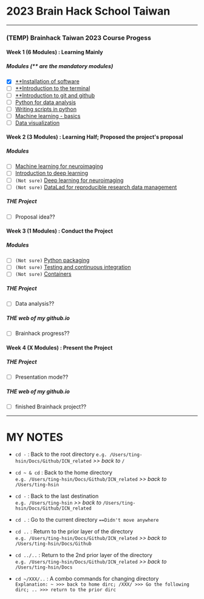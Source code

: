 # 2023 Brain Hack School Taiwan
***
### (TEMP) Brainhack Taiwan 2023 Course Progess

#### Week 1 (6 Modules) : Learning Mainly
##### Modules (** are the mandatory modules)
- [x] [**Installation of software](https://school.brainhackmtl.org/modules/installation/)
- [ ] [**Introduction to the terminal](https://school.brainhackmtl.org/modules/introduction_to_terminal/)
- [ ] [**Introduction to git and github](https://school.brainhackmtl.org/modules/git_github/)
- [ ] [Python for data analysis](https://school.brainhackmtl.org/modules/python_data_analysis/)
- [ ] [Writing scripts in python](https://school.brainhackmtl.org/modules/python_scripts/)
- [ ] [Machine learning - basics](https://school.brainhackmtl.org/modules/machine_learning_basics/)
- [ ] [Data visualization](https://school.brainhackmtl.org/modules/python_visualization/)

#### Week 2 (3 Modules) : Learning Half; Proposed the project's proposal
##### Modules
- [ ] [Machine learning for neuroimaging](https://school.brainhackmtl.org/modules/machine_learning_neuroimaging/)
- [ ] [Introduction to deep learning](https://school.brainhackmtl.org/modules/deep_learning_intro/)
- [ ] `(Not sure)` [Deep learning for neuroimaging](https://school.brainhackmtl.org/modules/dl_for_neuroimaging/)
- [ ] `(Not sure)` [DataLad for reproducible research data management](https://school.brainhackmtl.org/modules/datalad/)

##### THE Project
- [ ] Proposal idea??

#### Week 3 (1 Modules) : Conduct the Project
##### Modules
- [ ] `(Not sure)` [Python packaging](https://school.brainhackmtl.org/modules/packaging/)
- [ ] `(Not sure)` [Testing and continuous integration](https://school.brainhackmtl.org/modules/testing/)
- [ ] `(Not sure)` [Containers](https://school.brainhackmtl.org/modules/containers/)

##### THE Project
- [ ] Data analysis??

##### THE web of my github.io
- [ ] Brainhack progress??

#### Week 4 (X Modules) : Present the Project
##### THE Project
- [ ] Presentation mode??

##### THE web of my github.io
- [ ] finished Brainhack project??


***
# MY NOTES 

- `cd -` : Back to the root directory  `e.g. /Users/ting-hsin/Docs/Github/ICN_related` *>> back to* ` / `

- `cd ~ & cd` : Back to the home directory  
     `e.g. /Users/ting-hsin/Docs/Github/ICN_related` *>> back to* `/Users/ting-hsin`

- `cd -` : Back to the last destination  
     `e.g. /Users/ting-hsin` *>> back to* `/Users/ting-hsin/Docs/Github/ICN_related`

- `cd .` : Go to the current directory `==Didn't move anywhere`

- `cd ..` : Return to the prior layer of the directory  
     `e.g. /Users/ting-hsin/Docs/Github/ICN_related` *>> back to*  `/Users/ting-hsin/Docs/Github`

- `cd ../..` : Return to the 2nd prior layer of the directory  
     `e.g. /Users/ting-hsin/Docs/Github/ICN_related` *>> back to*  `/Users/ting-hsin/Docs`

- `cd ~/XXX/..` : A combo commands for changing directory  
     `Explanation: ~ >>> back to home dirc; /XXX/ >>> Go the following dirc; .. >>> return to the prior dirc`
